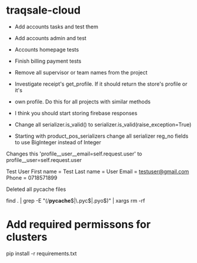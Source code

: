 # traqsale-cloud


* Add accounts tasks and test them
* Add accounts admin and test
* Accounts homepage tests
* Finish billing payment tests
* Remove all supervisor or team names from the project
* Investigate receipt's get_profile. If it should return the store's profile or it's
* own profile. Do this for all projects with similar methods
* I think you should start storing firebase responses

* Change all serializer.is_valid() to serializer.is_valid(raise_exception=True)

* Starting with product_pos_serializers change all serializer reg_no fields to 
  use BigInteger instead of Integer



Changes this 'profile__user__email=self.request.user' to 
profile__user=self.request.user



Test User 
First name = Test
Last name = User
Email = testuser@gmail.com
Phone = 0718571899


Deleted all pycache files

find . | grep -E "(/__pycache__$|\.pyc$|\.pyo$)" | xargs rm -rf






# Add required permissons for clusters
pip install -r requirements.txt